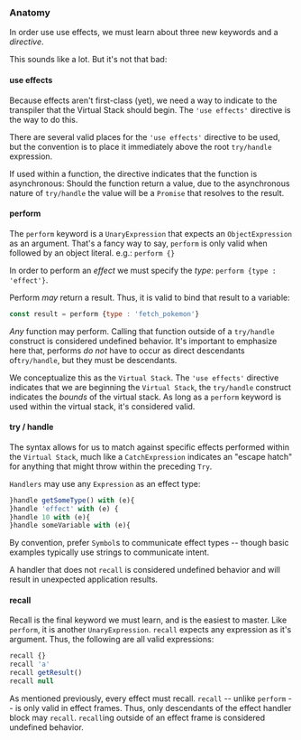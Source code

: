 ### Anatomy

In order use use effects, we must learn about three new keywords and a _directive_.

This sounds like a lot. But it's not that bad:

#### use effects

Because effects aren't first-class (yet), we need a way to indicate to the transpiler that 
the Virtual Stack should begin. The `'use effects'` directive is the way to do this.

There are several valid places for the `'use effects'` directive to be used, but the convention
is to place it immediately above the root `try/handle` expression. 

If used within a function, the directive indicates that the function is asynchronous:
Should the function return a value, due to the asynchronous nature of `try/handle` the value
will be a `Promise` that resolves to the result.

#### perform

The `perform` keyword is a `UnaryExpression` that expects an `ObjectExpression` as an argument. That's a fancy way to say,
`perform` is only valid when followed by an object literal. e.g.: `perform {}`

In order to perform an _effect_ we must specify the _type_: `perform {type : 'effect'}`.

Perform _may_ return a result. Thus, it is valid to bind that result to a variable:

```javascript
const result = perform {type : 'fetch_pokemon'}
```

_Any_ function may perform. Calling that function outside of a `try/handle` construct is considered undefined behavior. It's important
to emphasize here that, performs *do not* have to occur as direct descendants of`try/handle`, but they must be descendants. 

We conceptualize this as the `Virtual Stack`. The `'use effects'` directive indicates that we are beginning the `Virtual Stack`, the `try/handle` construct indicates the _bounds_ of the virtual stack.
As long as a `perform` keyword is used within the virtual stack, it's considered valid.



#### try / handle

The syntax allows for us to match against specific effects performed within the `Virtual Stack`, much like a
`CatchExpression` indicates an "escape hatch" for anything that might throw within the preceding `Try`.

`Handlers` may use any `Expression` as an effect type:

```javascript
}handle getSomeType() with (e){
}handle 'effect' with (e) {
}handle 10 with (e){
}handle someVariable with (e){
```

By convention, prefer `Symbol`s to communicate effect types -- though basic examples typically use strings to communicate intent.

A handler that does not `recall` is considered undefined behavior and will result in unexpected application results.

#### recall

Recall is the final keyword we must learn, and is the easiest to master. Like `perform`, it is another `UnaryExpression`. `recall` 
expects any expression as it's argument. Thus, the following are all valid expressions:

```javascript
recall {}
recall 'a'
recall getResult()
recall null
```

As mentioned previously, every effect must recall. `recall` -- unlike `perform` -- is only valid in effect frames. Thus, only descendants of the 
effect handler block may `recall`. `recall`ing outside of an effect frame is considered undefined behavior.